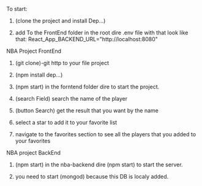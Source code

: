 To start:

1. (clone the project and install Dep...)

2. add To the FrontEnd folder in the root dire .env file with that look like that: React_App_BACKEND_URL="http://localhost:8080"

NBA Project FrontEnd

1. (git clone)-git http to your file project

2. (npm install dep...)

3. (npm start) in the forntend folder dire to start the project.

4. (search Field) search the name of the player

5. (button Search) get the result that you want by the name

6. select a star to add it to your favorite list

7. navigate to the favorites section to see all the players that you added to your favorites

NBA project BackEnd

1. (npm start) in the nba-backend dire (npm start) to start the server.

2. you need to start (mongod) because this DB is localy added.
